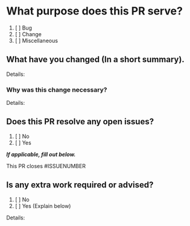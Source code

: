 # What purpose does this PR serve?
1. [ ] Bug
2. [ ] Change
3. [ ] Miscellaneous

## What have you changed (In a short summary).
Details:

### Why was this change necessary?
Details:

## Does this PR resolve any open issues?
1. [ ] No
2. [ ] Yes

***If applicable, fill out below.***

This PR closes #ISSUENUMBER

## Is any extra work required or advised?

1. [ ] No
2. [ ] Yes (Explain below)

Details: